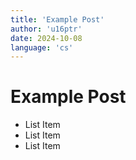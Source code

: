 ```yaml
---
title: 'Example Post'
author: 'u16ptr'
date: 2024-10-08
language: 'cs'
---
```


# Example Post

- List Item
- List Item
- List Item
